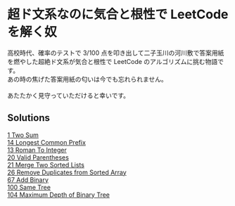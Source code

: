 # 超ド文系なのに気合と根性で LeetCode を解く奴

高校時代、確率のテストで 3/100 点を叩き出して二子玉川の河川敷で答案用紙を燃やした超絶ド文系が気合と根性で LeetCode のアルゴリズムに挑む物語です。\
あの時の焦げた答案用紙の匂いは今でも忘れられません。\
\
あたたかく見守っていただけると幸いです。

## Solutions

[1 Two Sum](/1_Two_Sum/)\
[14 Longest Common Prefix](/14_Longest_Common_Prefix/)\
[13 Roman To Integer](/13_Roman_To_Integer/)\
[20 Valid Parentheses](/20_Valid_Parentheses/)\
[21 Merge Two Sorted Lists](/21_Merge_Two_Sorted_Lists/)\
[26 Remove Duplicates from Sorted Array](/26_Remove_Duplicates_from_Sorted_Array/)\
[67 Add Binary](/67_Add_Binary/)\
[100 Same Tree](/100_Same_Tree/)\
[104 Maximum Depth of Binary Tree](/104_Maximum_Depth_of_Binary_Tree/)
